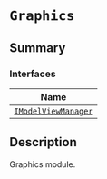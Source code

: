 # `Graphics`

<a id="summary"></a>

## Summary

### Interfaces

| Name |
| --------------------------------------------------------------------------------------------------------------------------- |
| [`IModelViewManager`](IModelViewManager.md#ansys.mechanical.stubs.v241.Ansys.ACT.Interfaces.Graphics.IModelViewManager) |

<a id="description"></a>

## Description

Graphics module.

<!-- !! processed by numpydoc !! -->

